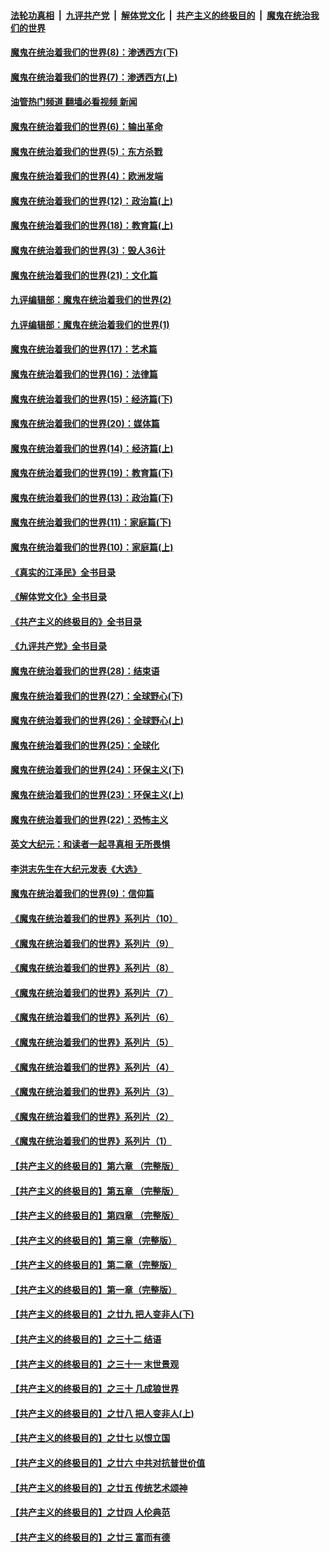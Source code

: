 ####  [法轮功真相](../../../../basic/blob/master/README.md?t=11020001) &nbsp;|&nbsp; [九评共产党](../../../../9ping.md/blob/master/README.md?t=11020001) &nbsp;|&nbsp; [解体党文化](../../../../jtdwh.md/blob/master/README.md?t=11020001)  &nbsp;|&nbsp; [共产主义的终极目的](../../../../gczydzjmd.md/blob/master/README.md?t=11020001) &nbsp;|&nbsp; [魔鬼在统治我们的世界](../../../../mgztzwmdsj.md/blob/master/README.md?t=11020001) 

#### [魔鬼在统治着我们的世界(8)：渗透西方(下)](../pages/nsc422/n10429603.md?t=11020001) 

#### [魔鬼在统治着我们的世界(7)：渗透西方(上)](../pages/nsc422/n10426013.md?t=11020001) 

#### [油管热门频道 翻墙必看视频 新闻](http://129.146.143.75:81/youtube.html?11020001)

#### [魔鬼在统治着我们的世界(6)：输出革命](../pages/nsc422/n10421536.md?t=11020001) 

#### [魔鬼在统治着我们的世界(5)：东方杀戮](../pages/nsc422/n10417707.md?t=11020001) 

#### [魔鬼在统治着我们的世界(4)：欧洲发端](../pages/nsc422/n10414890.md?t=11020001) 

#### [魔鬼在统治着我们的世界(12)：政治篇(上)](../pages/nsc422/n10444576.md?t=11020001) 

#### [魔鬼在统治着我们的世界(18)：教育篇(上)](../pages/nsc422/n10526970.md?t=11020001) 

#### [魔鬼在统治着我们的世界(3)：毁人36计](../pages/nsc422/n10411583.md?t=11020001) 

#### [魔鬼在统治着我们的世界(21)：文化篇](../pages/nsc422/n10597706.md?t=11020001) 

#### [九评编辑部：魔鬼在统治着我们的世界(2)](../pages/nsc422/n10410036.md?t=11020001) 

#### [九评编辑部：魔鬼在统治着我们的世界(1)](../pages/nsc422/n10406825.md?t=11020001) 

#### [魔鬼在统治着我们的世界(17)：艺术篇](../pages/nsc422/n10499093.md?t=11020001) 

#### [魔鬼在统治着我们的世界(16)：法律篇](../pages/nsc422/n10485969.md?t=11020001) 

#### [魔鬼在统治着我们的世界(15)：经济篇(下)](../pages/nsc422/n10469975.md?t=11020001) 

#### [魔鬼在统治着我们的世界(20)：媒体篇](../pages/nsc422/n10586579.md?t=11020001) 

#### [魔鬼在统治着我们的世界(14)：经济篇(上)](../pages/nsc422/n10457370.md?t=11020001) 

#### [魔鬼在统治着我们的世界(19)：教育篇(下)](../pages/nsc422/n10564808.md?t=11020001) 

#### [魔鬼在统治着我们的世界(13)：政治篇(下)](../pages/nsc422/n10448270.md?t=11020001) 

#### [魔鬼在统治着我们的世界(11)：家庭篇(下)](../pages/nsc422/n10440961.md?t=11020001) 

#### [魔鬼在统治着我们的世界(10)：家庭篇(上)](../pages/nsc422/n10435448.md?t=11020001) 

#### [《真实的江泽民》全书目录](../pages/nsc422/n13721399.md?t=11020001) 

#### [《解体党文化》全书目录](../pages/nsc422/n13721157.md?t=11020001) 

#### [《共产主义的终极目的》全书目录](../pages/nsc422/n13721048.md?t=11020001) 

#### [《九评共产党》全书目录](../pages/nsc422/n13708085.md?t=11020001) 

#### [魔鬼在统治着我们的世界(28)：结束语](../pages/nsc422/n10936246.md?t=11020001) 

#### [魔鬼在统治着我们的世界(27)：全球野心(下)](../pages/nsc422/n10928319.md?t=11020001) 

#### [魔鬼在统治着我们的世界(26)：全球野心(上)](../pages/nsc422/n10900318.md?t=11020001) 

#### [魔鬼在统治着我们的世界(25)：全球化](../pages/nsc422/n10788205.md?t=11020001) 

#### [魔鬼在统治着我们的世界(24)：环保主义(下)](../pages/nsc422/n10695307.md?t=11020001) 

#### [魔鬼在统治着我们的世界(23)：环保主义(上)](../pages/nsc422/n10688613.md?t=11020001) 

#### [魔鬼在统治着我们的世界(22)：恐怖主义](../pages/nsc422/n10614727.md?t=11020001) 

#### [英文大纪元：和读者一起寻真相 无所畏惧](../pages/nsc422/n12542027.md?t=11020001) 

#### [李洪志先生在大纪元发表《大选》](../pages/nsc422/n12534746.md?t=11020001) 

#### [魔鬼在统治着我们的世界(9)：信仰篇](../pages/nsc422/n10432159.md?t=11020001) 

#### [《魔鬼在统治着我们的世界》系列片（10）](../pages/nsc422/n12292670.md?t=11020001) 

#### [《魔鬼在统治着我们的世界》系列片（9）](../pages/nsc422/n12290859.md?t=11020001) 

#### [《魔鬼在统治着我们的世界》系列片（8）](../pages/nsc422/n12287445.md?t=11020001) 

#### [《魔鬼在统治着我们的世界》系列片（7）](../pages/nsc422/n12283425.md?t=11020001) 

#### [《魔鬼在统治着我们的世界》系列片（6）](../pages/nsc422/n12282314.md?t=11020001) 

#### [《魔鬼在统治着我们的世界》系列片（5）](../pages/nsc422/n12281419.md?t=11020001) 

#### [《魔鬼在统治着我们的世界》系列片（4）](../pages/nsc422/n12274024.md?t=11020001) 

#### [《魔鬼在统治着我们的世界》系列片（3）](../pages/nsc422/n12271322.md?t=11020001) 

#### [《魔鬼在统治着我们的世界》系列片（2）](../pages/nsc422/n12269049.md?t=11020001) 

#### [《魔鬼在统治着我们的世界》系列片（1）](../pages/nsc422/n12267575.md?t=11020001) 

#### [【共产主义的终极目的】第六章 （完整版）](../pages/nsc422/n11428913.md?t=11020001) 

#### [【共产主义的终极目的】第五章 （完整版）](../pages/nsc422/n11428912.md?t=11020001) 

#### [【共产主义的终极目的】第四章 （完整版）](../pages/nsc422/n11428907.md?t=11020001) 

#### [【共产主义的终极目的】第三章（完整版）](../pages/nsc422/n11428848.md?t=11020001) 

#### [【共产主义的终极目的】第二章（完整版）](../pages/nsc422/n11428831.md?t=11020001) 

#### [【共产主义的终极目的】第一章（完整版）](../pages/nsc422/n11417651.md?t=11020001) 

#### [【共产主义的终极目的】之廿九 把人变非人(下)](../pages/nsc422/n11344140.md?t=11020001) 

#### [【共产主义的终极目的】之三十二 结语](../pages/nsc422/n11360535.md?t=11020001) 

#### [【共产主义的终极目的】之三十一 末世景观](../pages/nsc422/n11351129.md?t=11020001) 

#### [【共产主义的终极目的】之三十 几成狼世界](../pages/nsc422/n11348280.md?t=11020001) 

#### [【共产主义的终极目的】之廿八 把人变非人(上)](../pages/nsc422/n11340492.md?t=11020001) 

#### [【共产主义的终极目的】之廿七 以恨立国](../pages/nsc422/n11336944.md?t=11020001) 

#### [【共产主义的终极目的】之廿六 中共对抗普世价值](../pages/nsc422/n11324785.md?t=11020001) 

#### [【共产主义的终极目的】之廿五 传统艺术颂神](../pages/nsc422/n11296396.md?t=11020001) 

#### [【共产主义的终极目的】之廿四 人伦典范](../pages/nsc422/n11296397.md?t=11020001) 

#### [【共产主义的终极目的】之廿三 富而有德](../pages/nsc422/n11283598.md?t=11020001) 

<img src='http://gfw-breaker.win/goodnews/indexes/nsc422.md' width='0px' height='0px'/>
